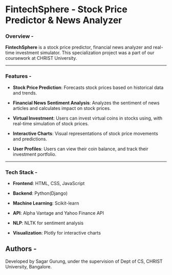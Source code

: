 # FintechSphere - Stock Price Predictor & News Analyzer

### Overview -

**FintechSphere** is a stock price predictor, financial news analyzer and real-time investment simulator. This specialization project was a part of our coursework at CHRIST University.

---

### Features -

- **Stock Price Prediction**: Forecasts stock prices based on historical data and trends.

- **Financial News Sentiment Analysis**: Analyzes the sentiment of news articles and calculates impact on stock prices.

- **Virtual Investment**: Users can invest virtual coins in stocks using, with real-time simulation of stock prices.

- **Interactive Charts**: Visual representations of stock price movements and predictions.

- **User Profiles**: Users can view their coin balance, and track their investment portfolio.

---

### Tech Stack -

- **Frontend**: HTML, CSS, JavaScript

- **Backend**: Python(Django)

- **Machine Learning**: Scikit-learn

- **API**: Alpha Vantage and Yahoo Finance API

- **NLP**: NLTK for sentiment analysis

- **Visualization**: Plotly for interactive charts

## Authors -

Developed by Sagar Gurung, under the supervision of Dept of CS, CHRIST University, Bangalore.

